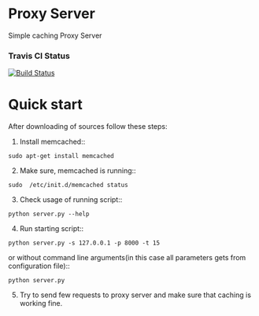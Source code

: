 # Proxy Server
Simple caching Proxy Server
### Travis CI Status
[![Build Status](https://travis-ci.org/StrongBrain/proxy_server.svg)](https://travis-ci.org/StrongBrain/proxy_server)


# Quick start

After downloading of sources follow these steps:

1. Install memcached::

```
sudo apt-get install memcached
```

2. Make sure, memcached is running::

```
sudo  /etc/init.d/memcached status
```

3. Check usage of running script::

```
python server.py --help
```

4. Run starting script::

```
python server.py -s 127.0.0.1 -p 8000 -t 15
```

or without command line arguments(in this case all parameters gets from configuration file)::

```
python server.py
```

5. Try to send few requests to proxy server and make sure that caching is working fine.

